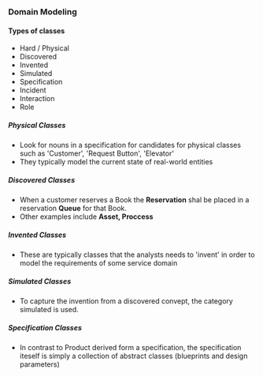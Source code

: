 ### Domain Modeling



#### Types of classes

- Hard / Physical
- Discovered
- Invented
- Simulated
- Specification
- Incident
- Interaction
- Role

##### Physical Classes

- Look for nouns in a specification for candidates for physical classes such as 'Customer', 'Request Button', 'Elevator'
- They typically model the current state of real-world entities

##### Discovered Classes

- When a customer reserves a Book the **Reservation** shal be placed in a reservation **Queue** for that Book.
- Other examples include **Asset, Proccess**

##### Invented Classes

- These are typically classes that the analysts needs to 'invent' in order to model the requirements of some service domain

##### Simulated Classes

- To capture the invention from a discovered convept, the category simulated is used.

##### Specification Classes

- In contrast to Product derived form a specification, the specification iteself is simply a collection of abstract classes (blueprints and design parameters)

#####  

